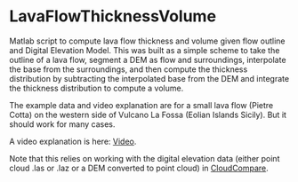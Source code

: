 # LavaFlowThicknessVolume
Matlab script to compute lava flow thickness and volume given flow outline and Digital Elevation Model. This was built as a simple scheme to take the outline of a lava flow, segment a DEM as flow and surroundings, interpolate the base from the surroundings, and then compute the thickness distribution by subtracting the interpolated base from the DEM and integrate the thickness distribution to compute a volume. 

The example data and video explanation are for a small lava flow (Pietre Cotta) on the western side of Vulcano La Fossa (Eolian Islands Sicily). But it should work for many cases.

A video explanation is here: <a href="https://drive.google.com/file/d/1Q5vFcIAWIAo-k2v3ZzRbAnu39yWJoNos/view?usp=sharing">Video</a>.

Note that this relies on working with the digital elevation data (either point cloud .las or .laz or a DEM converted to point cloud) in <a href="https://www.danielgm.net/cc/">CloudCompare</a>.
